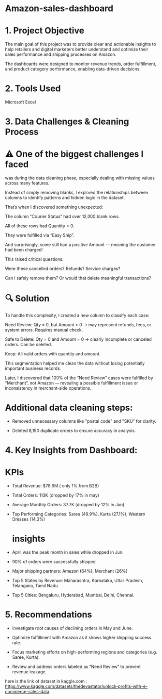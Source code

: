 # Amazon-sales-dashboard
 # 1. Project Objective
 
The main goal of this project was to provide clear and actionable insights to help retailers and digital marketers better understand and optimize their sales performance and shipping processes on Amazon. 

The dashboards were designed to monitor revenue trends, order fulfillment, and product category performance, enabling data-driven decisions.

# 2. Tools Used

Microsoft Excel 

# 3. Data Challenges & Cleaning Process

# ⚠️ One of the biggest challenges I faced 
was during the data cleaning phase, especially dealing with missing values across many features.

Instead of simply removing blanks, I explored the relationships between columns to identify patterns and hidden logic in the dataset.

That’s when I discovered something unexpected:

The column “Courier Status” had over 12,000 blank rows.

All of these rows had Quantity = 0.

They were fulfilled via “Easy Ship”.

And surprisingly, some still had a positive Amount — meaning the customer had been charged!

This raised critical questions:

Were these cancelled orders? Refunds? Service charges?

Can I safely remove them? Or would that delete meaningful transactions?

# 🔍 Solution
To handle this complexity, I created a new column to classify each case:

Need Review: Qty = 0, but Amount > 0 → may represent refunds, fees, or system errors. Requires manual check.

Safe to Delete: Qty = 0 and Amount = 0 → clearly incomplete or canceled orders. Can be deleted.

Keep: All valid orders with quantity and amount.

This segmentation helped me clean the data without losing potentially important business records.

Later, I discovered that 100% of the “Need Review” cases were fulfilled by “Merchant”, not Amazon — revealing a possible fulfillment issue or inconsistency in merchant-side operations.




# Additional data cleaning steps:

*  Removed unnecessary columns like "postal code" and "SKU" for clarity.

*  Deleted 8,150 duplicate orders to ensure accuracy in analysis.

 # 4. Key Insights from Dashboard:
# KPIs
*  Total Revenue: $78.6M ( only 1% from B2B) 

*  Total Orders: 113K (dropped by 17% in may)

*  Average Monthly Orders: 37.7K  (dropped by 12% in Jun)

*  Top Performing Categories: Saree (49.9%), Kurta (27.1%), Western Dresses (14.3%)

   # insights

*  April was the peak month in sales while dropped in Jun.

*  90% of orders were successfully shipped

*  Major shipping partners: Amazon (64%), Merchant (26%)

*  Top 5 States by Revenue: Maharashtra, Karnataka, Uttar Pradesh, Telangana, Tamil Nadu

*  Top 5 Cities: Bengaluru, Hyderabad, Mumbai, Delhi, Chennai.



#  5. Recommendations
*  Investigate root causes of declining orders in May and June.

*  Optimize fulfillment with Amazon as it shows higher shipping success rate.

*  Focus marketing efforts on high-performing regions and categories (e.g. Saree, Kurta).

*  Review and address orders labeled as “Need Review” to prevent revenue leakage.


here is the link of dataset in kaggle.com : 
https://www.kaggle.com/datasets/thedevastator/unlock-profits-with-e-commerce-sales-data





 

 

